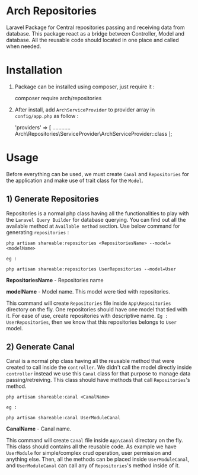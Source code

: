 # Arch Repositories
Laravel Package for Central repositories passing and receiving data from database. This package react as a bridge between Controller, Model and database. All the reusable code should located in one place and called when needed. 

# Installation
1) Package can be installed using composer, just require it :

    composer require arch/repositories
    
2) After install, add `ArchServiceProvider` to provider array in `config/app.php` as follow :

    'providers' => [
      ............
      Arch\Repositories\ServiceProvider\ArchServiceProvider::class
    ];
    
# Usage

Before everything can be used, we must create `Canal` and `Repositories` for the application and make use of trait class for the `Model`.

## 1) Generate Repositories

Repositories is a normal php class having all the functionalities to play with the `Laravel Query Builder` for database querying. You can find out all the available method at `Available method` section. Use below command for generating `repositories` :

    php artisan shareable:repositories <RepositoriesName> --model=<modelName>
    
    eg : 
    
    php artisan shareable:repositories UserRepositories --model=User
    
 **RepositoriesName** - Repositories name
 
 **modelName** - Model name. This model were tied with repositories. 
 
 This command will create `Repositories` file inside `App\Repositories` directory on the fly. One repositories should have one model that tied with it. For ease of use, create repositories with descriptive name. `Eg : UserRepositories`, then we know that this repositories belongs to `User` model.
 
## 2) Generate Canal

Canal is a normal php class having all the reusable method that were created to call inside the `controller`. We didn't call the model directly inside `controller` instead we use this `Canal` class for that purpose to manage data passing/retreiving. This class should have methods that call `Repositories`'s method.

    php artisan shareable:canal <CanalName>
    
    eg : 
    
    php artisan shareable:canal UserModuleCanal
    
 **CanalName** - Canal name.
 
 This command will create `Canal` file inside `App\Canal` directory on the fly. This class should contains all the reusable code. As example we have `UserModule` for simple/complex crud operation, user permission and anything else. Then, all the methods can be placed inside `UserModuleCanal`, and `UserModuleCanal` can call any of `Repositories`'s method inside of it.
    
